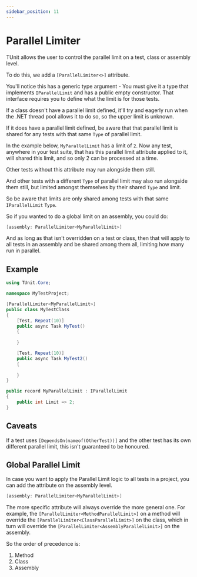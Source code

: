 ```yaml
---
sidebar_position: 11
---
```


# Parallel Limiter

TUnit allows the user to control the parallel limit on a test, class or assembly level.

To do this, we add a `[ParallelLimiter<>]` attribute.

You'll notice this has a generic type argument - You must give it a type that implements `IParallelLimit` and has a public empty constructor. That interface requires you to define what the limit is for those tests.

If a class doesn't have a parallel limit defined, it'll try and eagerly run when the .NET thread pool allows it to do so, so the upper limit is unknown.

If it does have a parallel limit defined, be aware that that parallel limit is shared for any tests with that same `Type` of parallel limit. 

In the example below, `MyParallelLimit` has a limit of `2`. Now any test, anywhere in your test suite, that has this parallel limit attribute applied to it, will shared this limit, and so only 2 can be processed at a time. 

Other tests without this attribute may run alongside them still. 

And other tests with a different `Type` of parallel limit may also run alongside them still, but limited amongst themselves by their shared `Type` and limit.

So be aware that limits are only shared among tests with that same `IParallelLimit` `Type`.

So if you wanted to do a global limit on an assembly, you could do:

```csharp
[assembly: ParallelLimiter<MyParallelLimit>]
```

And as long as that isn't overridden on a test or class, then that will apply to all tests in an assembly and be shared among them all, limiting how many run in parallel.

## Example

```csharp
using TUnit.Core;

namespace MyTestProject;

[ParallelLimiter<MyParallelLimit>]
public class MyTestClass
{
    [Test, Repeat(10)]
    public async Task MyTest()
    {
        
    }

    [Test, Repeat(10)]
    public async Task MyTest2()
    {
        
    }
}

public record MyParallelLimit : IParallelLimit
{
    public int Limit => 2;
}
```

## Caveats
If a test uses `[DependsOn(nameof(OtherTest))]` and the other test has its own different parallel limit, this isn't guaranteed to be honoured.

## Global Parallel Limit

In case you want to apply the Parallel Limit logic to all tests in a project, you can add the attribute on the assembly level.

```csharp
[assembly: ParallelLimiter<MyParallelLimit>]
```

The more specific attribute will always override the more general one.
For example, the `[ParallelLimiter<MethodParallelLimit>]` on a method will override the `[ParallelLimiter<ClassParallelLimit>]` on the class,
which in turn will override the `[ParallelLimiter<AssemblyParallelLimit>]` on the assembly.

So the order of precedence is:
1. Method
1. Class
1. Assembly
